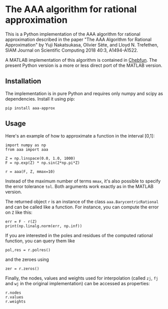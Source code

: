 # The AAA algorithm for rational approximation

This is a Python implementation of the AAA algorithm for rational approximation
described in the paper "The AAA Algorithm for Rational Approximation" by Yuji
Nakatsukasa, Olivier Sète, and Lloyd N. Trefethen, SIAM Journal on Scientific
Computing 2018 40:3, A1494-A1522.

A MATLAB implementation of this algorithm is contained in [Chebfun](http://www.chebfun.org/).
The present Python version is a more or less direct port of the MATLAB version.

## Installation

The implementation is in pure Python and requires only numpy and scipy as
dependencies. Install it using pip:

    pip install aaa-approx

## Usage

Here's an example of how to approximate a function in the interval [0,1]:

    import numpy as np
    from aaa import aaa

    Z = np.linspace(0.0, 1.0, 1000)
    F = np.exp(Z) * np.sin(2*np.pi*Z)

    r = aaa(F, Z, mmax=10)

Instead of the maximum number of terms `mmax`, it's also possible to specify
the error tolerance `tol`.  Both arguments work exactly as in the MATLAB
version.

The returned object `r` is an instance of the class `aaa.BarycentricRational` and can
be called like a function. For instance, you can compute the error on `Z` like this:

    err = F - r(Z)
    print(np.linalg.norm(err, np.inf))

If you are interested in the poles and residues of the computed rational function,
you can query them like

    pol,res = r.polres()

and the zeroes using

    zer = r.zeros()

Finally, the nodes, values and weights used for interpolation (called `zj`, `fj`
and `wj` in the original implementation) can be accessed as properties:

    r.nodes
    r.values
    r.weights

